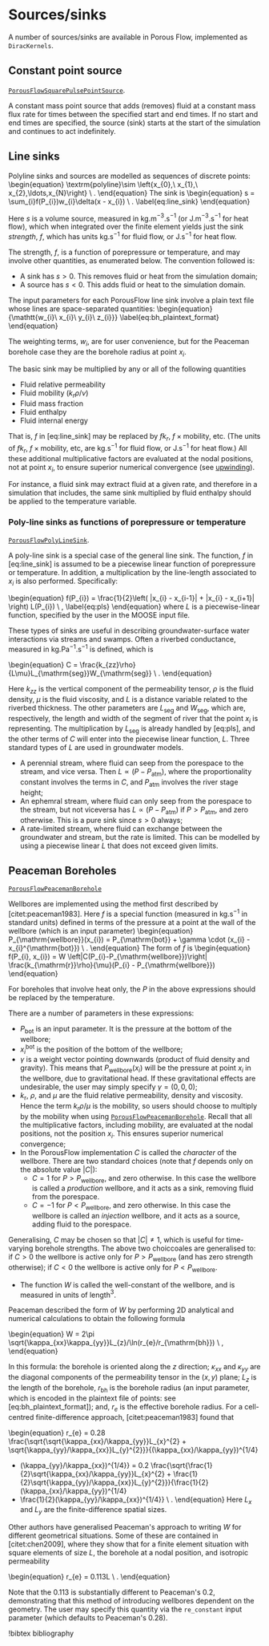 # Sources/sinks
A number of sources/sinks are available in Porous Flow, implemented as `DiracKernels`.

## Constant point source
[`PorousFlowSquarePulsePointSource`](/PorousFlowSquarePulsePointSource.md).

A constant mass point source that adds (removes) fluid at a constant mass flux rate for times between
the specified start and end times. If no start and end times are specified, the source (sink) starts
at the start of the simulation and continues to act indefinitely.

## Line sinks

Polyline sinks and sources are modelled as sequences of discrete points:
\begin{equation}
\textrm{polyline}\sim \left\{x_{0},\ x_{1},\ x_{2},\ldots,x_{N}\right\} \ .
\end{equation}
The sink is
\begin{equation}
s = \sum_{i}f(P_{i})w_{i}\delta(x - x_{i}) \ .
\label{eq:line_sink}
\end{equation}

Here $s$ is a volume source, measured in kg.m$^{-3}$.s$^{-1}$ (or J.m$^{-3}$.s$^{-1}$ for heat flow),
which when integrated over the finite element yields just the sink *strength*, $f$, which has units
kg.s$^{-1}$ for fluid flow, or J.s$^{-1}$ for heat flow.

The strength, $f$, is a function of porepressure or temperature, and may involve other quantities, as
enumerated below. The convention followed is:

- A sink has $s>0$.  This removes fluid or heat from the simulation domain;
- A source has $s<0$.  This adds fluid or heat to the simulation domain.

The input parameters for each PorousFlow line sink involve a plain text file whose lines are
space-separated quantities:
\begin{equation}
{\mathtt{w_{i}\ x_{i}\ y_{i}\ z_{i}}}
\label{eq:bh_plaintext_format}
\end{equation}

The weighting terms, $w_{i}$, are for user convenience, but for the Peaceman borehole case they are
the borehole radius at point $x_{i}$.

The basic sink may be multiplied by any or all of the following quantities

- Fluid relative permeability
- Fluid mobility ($k_{r} \rho / \nu$)
- Fluid mass fraction
- Fluid enthalpy
- Fluid internal energy

That is, $f$ in [eq:line_sink] may be replaced by $fk_{r}$, $f\times\textrm{mobility}$,
etc.  (The units of $fk_{r}$, $f\times\textrm{mobility}$, etc, are kg.s$^{-1}$ for fluid flow, or
J.s$^{-1}$ for heat flow.)  All these additional multiplicative factors are evaluated at the nodal
positions, not at point $x_{i}$, to ensure superior numerical convergence (see
[upwinding](/upwinding.md)).

For instance, a fluid sink may extract fluid at a given rate, and therefore in a simulation that
includes, the same sink multiplied by fluid enthalpy should be applied to the temperature variable.

### Poly-line sinks as functions of porepressure or temperature
[`PorousFlowPolyLineSink`](/PorousFlowPolyLineSink.md).

A poly-line sink is a special case of the general line sink.  The function, $f$ in
[eq:line_sink] is assumed to be a piecewise linear function of porepressure or temperature.
In addition, a multiplication by the line-length associated to $x_{i}$ is also performed.
Specifically:

\begin{equation}
f(P_{i}) = \frac{1}{2}\left( |x_{i} - x_{i-1}| + |x_{i} - x_{i+1}|
\right) L(P_{i}) \ ,
\label{eq:pls}
\end{equation}
where $L$ is a piecewise-linear function, specified by the user in the MOOSE input file.

These types of sinks are useful in describing groundwater-surface water interactions via streams and
swamps.  Often a riverbed conductance, measured in kg.Pa$^{-1}$.s$^{-1}$ is defined, which is

\begin{equation}
C = \frac{k_{zz}\rho}{L\mu}L_{\mathrm{seg}}W_{\mathrm{seg}} \ .
\end{equation}

Here $k_{zz}$ is the vertical component of the permeability tensor, $\rho$ is the fluid density,
$\mu$ is the fluid viscosity, and $L$ is a distance variable related to the riverbed thickness.  The
other parameters are $L_{\mathrm{seg}}$ and $W_{\mathrm{seg}}$, which are, respectively, the length
and width of the segment of river that the point $x_{i}$ is representing.  The multiplication by
$L_{\mathrm{seg}}$ is already handled by [eq:pls], and the other terms of $C$ will enter
into the piecewise linear function, $L$.  Three standard types of $L$ are used in groundwater models.

- A perennial stream, where fluid can seep from the porespace to the stream, and vice versa.  Then $L
  \propto (P - P_{\mathrm{atm}})$, where the proportionality constant involves the terms in $C$, and
  $P_{\mathrm{atm}}$ involves the river stage height;
- An ephemral stream, where fluid can only seep from the porespace to the stream, but not viceversa
  has $L\propto (P-P_{\mathrm{atm}})$ if $P>P_{\mathrm{atm}}$, and zero otherwise.  This is a pure
  sink since $s>0$ always;
- A rate-limited stream, where fluid can exchange between the groundwater and stream, but the rate is
  limited.  This can be modelled by using a piecewise linear $L$ that does not exceed given limits.

## Peaceman Boreholes
[`PorousFlowPeacemanBorehole`](/PorousFlowPeacemanBorehole.md)

Wellbores are implemented using the method first described by [citet:peaceman1983].  Here $f$ is a
special function (measured in kg.s$^{-1}$ in standard units) defined in terms of the pressure at a
point at the wall of the wellbore (which is an input parameter)
\begin{equation}
P_{\mathrm{wellbore}}(x_{i}) = P_{\mathrm{bot}} + \gamma \cdot (x_{i} -
x_{i}^{\mathrm{bot}}) \ .
\end{equation}
The form of $f$ is
\begin{equation}
f(P_{i}, x_{i}) =
W \left|C(P_{i}-P_{\mathrm{wellbore}})\right|
\frac{k_{\mathrm{r}}\rho}{\mu}(P_{i} - P_{\mathrm{wellbore}})
\end{equation}

For boreholes that involve heat only, the $P$ in the above expressions should be
replaced by the temperature.

There are a number of parameters in these expressions:

- $P_{\mathrm{bot}}$ is an input parameter.  It is the pressure at
  the bottom of the wellbore;
- $x_{i}^{\mathrm{bot}}$ is the position of the bottom of the wellbore;
- $\gamma$ is a weight vector pointing downwards (product of fluid density and gravity).  This means
  that $P_{\mathrm{wellbore}}(x_{i})$ will be the pressure at point $x_{i}$ in the wellbore, due to
  gravitational head.  If these gravitational effects are undesirable, the user may simply specify
  $\gamma = (0,0,0)$;
- $k_{\mathrm{r}}$, $\rho$, and $\mu$ are the fluid relative permeability, density and viscosity.
  Hence the term $k_{\mathrm{r}}\rho/\mu$ is the mobility, so users should choose to multiply by the
  mobility when using [`PorousFlowPeacemanBorehole`](/PorousFlowPeacemanBorehole.md).  Recall that
  all the multiplicative factors, including mobility, are evaluated at the nodal positions, not the
  position $x_{i}$.  This ensures superior numerical convergence;
- In the PorousFlow implementation $C$ is called the *character* of the wellbore.  There are two
  standard choices (note that $f$ depends only on the absolute value $|C|$):
  - $C=1$ for $P>P_{\mathrm{wellbore}}$, and zero otherwise.  In this case the wellbore is called a
    *production* wellbore, and it acts as a sink, removing fluid from the porespace.
  - $C=-1$ for $P<P_{\mathrm{wellbore}}$, and zero otherwise.  In this case the wellbore is called
    an *injection* wellbore, and it acts as a source, adding fluid to the porespace.

Generalising, $C$ may be chosen so that $|C|\neq 1$, which is useful for
time-varying borehole strengths.  The above two choiccoales are
generalised to: if $C>0$ the wellbore is active only for
$P>P_{\mathrm{wellbore}}$ (and has zero strength otherwise); if $C<0$
the wellbore is active only for $P<P_{\mathrm{wellbore}}$.
- The function $W$ is called the well-constant of the wellbore, and is
measured in units of length$^{3}$.

Peaceman described the form of $W$ by performing 2D analytical and numerical
calculations to obtain the following formula

\begin{equation}
W = 2\pi \sqrt{\kappa_{xx}\kappa_{yy}}L_{z}/\ln(r_{e}/r_{\mathrm{bh}})
\ ,
\end{equation}

In this formula: the borehole is oriented along the $z$ direction; $\kappa_{xx}$ and $\kappa_{yy}$
are the diagonal components of the permeability tensor in the $(x,y)$ plane; $L_{z}$ is the length of
the borehole, $r_{\mathrm{bh}}$ is the borehole radius (an input parameter, which is encoded in the
plaintext file of points: see [eq:bh_plaintext_format]); and, $r_{e}$ is the effective
borehole radius.  For a cell-centred finite-difference approach, [citet:peaceman1983] found that

\begin{equation}
r_{e} = 0.28 \frac{\sqrt{\sqrt{\kappa_{xx}/\kappa_{yy}}L_{x}^{2} +
    \sqrt{\kappa_{yy}/\kappa_{xx}}L_{y}^{2}}}{(\kappa_{xx}/\kappa_{yy})^{1/4}
  + (\kappa_{yy}/\kappa_{xx})^{1/4}}
= 0.2 \frac{\sqrt{\frac{1}{2}\sqrt{\kappa_{xx}/\kappa_{yy}}L_{x}^{2} +
    \frac{1}{2}\sqrt{\kappa_{yy}/\kappa_{xx}}L_{y}^{2}}}{\frac{1}{2}(\kappa_{xx}/\kappa_{yy})^{1/4}
  + \frac{1}{2}(\kappa_{yy}/\kappa_{xx})^{1/4}} \ .
\end{equation}
Here $L_{x}$ and $L_{y}$ are the finite-difference spatial sizes.

Other authors have generalised Peaceman's approach to writing $W$ for different geometrical
situations.  Some of these are contained in [citet:chen2009], where they show that for a finite
element situation with square elements of size $L$, the borehole at a nodal position, and isotropic
permeability

\begin{equation}
r_{e} =  0.113L \ .
\end{equation}

Note that the 0.113 is substantially different to Peaceman's 0.2, demonstrating that this method of
introducing wellbores dependent on the geometry.  The user may specify this quantity via the
`re_constant` input parameter (which defaults to Peaceman's 0.28).

!bibtex bibliography
